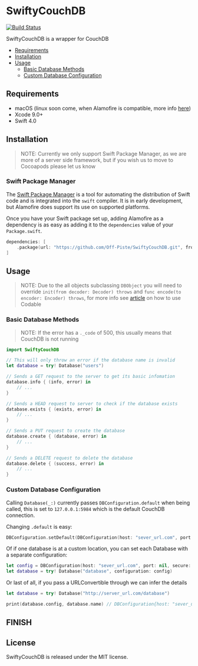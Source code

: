 # SwiftyCouchDB

[![Build Status](https://travis-ci.org/Off-Piste/SwiftyCouchDB.svg?branch=master)](https://travis-ci.org/Off-Piste/SwiftyCouchDB)

SwiftyCouchDB is a wrapper for CouchDB

- [Requirements](#requirements)
- [Installation](#installation)
- [Usage](#usage)
  - [Basic Database Methods](#basic-database-methods)
  - [Custom Database Configuration](#custom-database-configuration)

## Requirements

- macOS (linux soon come, when Alamofire is compatible, more info [here](https://github.com/Alamofire/Alamofire/issues/1935))
- Xcode 9.0+
- Swift 4.0

## Installation

> NOTE:
> Currently we only support Swift Package Manager, as we are more of a server side framework, but if you wish us to move to Cocoapods please let us know

### Swift Package Manager

The [Swift Package Manager](https://swift.org/package-manager/) is a tool for automating the distribution of Swift code and is integrated into the `swift` compiler. It is in early development, but Alamofire does support its use on supported platforms.

Once you have your Swift package set up, adding Alamofire as a dependency is as easy as adding it to the `dependencies` value of your `Package.swift`.

```swift
dependencies: [
    .package(url: "https://github.com/Off-Piste/SwiftyCouchDB.git", from: "1.0.0")
]
```

## Usage

> NOTE:
> Due to the all objects subclassing `DBObject` you will need to override `init(from decoder: Decoder) throws` and `func encode(to encoder: Encoder) throws`, for more info see [article](http://benscheirman.com/2017/06/ultimate-guide-to-json-parsing-with-swift-4) on how to use Codable

### Basic Database Methods

> NOTE:
> If the error has a `._code` of 500, this usually means that CouchDB is not running

```swift
import SwiftyCouchDB

// This will only throw an error if the database name is invalid
let database = try! Database("users")

// Sends a GET request to the server to get its basic infomation
database.info { (info, error) in
    // ...
}

// Sends a HEAD request to server to check if the database exists
database.exists { (exists, error) in
    // ...
}

// Sends a PUT request to create the database
database.create { (database, error) in
    // ...
}

// Sends a DELETE request to delete the database
database.delete { (success, error) in
    // ...
}
```

### Custom Database Configuration

Calling `Database(_:)` currently passes `DBConfiguration.default` when being called, this is set to `127.0.0.1:5984` which is the default CouchDB connection.

Changing `.default` is easy:
```swift
DBConfiguration.setDefault(DBConfiguration(host: "sever_url.com", port: nil, secure: false))
```

Of if one database is at a custom location, you can set each Database with a separate configuration:

```swift
let config = DBConfiguration(host: "sever_url.com", port: nil, secure: false)
let database = try! Database("database", configuration: config)
```

Or last of all, if you pass a URLConvertible through we can infer the details

```swift
let database = try! Database("http://server_url.com/database")

print(database.config, database.name) // DBConfiguration{host: "sever_url.com", secure: false}, database
```

## FINISH


## License

SwiftyCouchDB is released under the MIT license.
